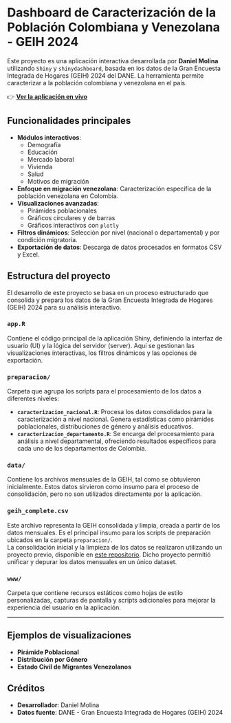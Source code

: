 # Dashboard de Caracterización de la Población Colombiana y Venezolana - GEIH 2024

Este proyecto es una aplicación interactiva desarrollada por **Daniel Molina** utilizando `Shiny` y `shinydashboard`, basada en los datos de la Gran Encuesta Integrada de Hogares (GEIH) 2024 del DANE. La herramienta permite caracterizar a la población colombiana y venezolana en el país.

👉 **[Ver la aplicación en vivo](https://jsidte-daniel-molina.shinyapps.io/shiny-app/)**

## Funcionalidades principales

- **Módulos interactivos**: 
  - Demografía
  - Educación
  - Mercado laboral
  - Vivienda
  - Salud
  - Motivos de migración
- **Enfoque en migración venezolana**: Caracterización específica de la población venezolana en Colombia.
- **Visualizaciones avanzadas**: 
  - Pirámides poblacionales
  - Gráficos circulares y de barras
  - Gráficos interactivos con `plotly`
- **Filtros dinámicos**: Selección por nivel (nacional o departamental) y por condición migratoria.
- **Exportación de datos**: Descarga de datos procesados en formatos CSV y Excel.

## Estructura del proyecto

El desarrollo de este proyecto se basa en un proceso estructurado que consolida y prepara los datos de la Gran Encuesta Integrada de Hogares (GEIH) 2024 para su análisis interactivo.

### `app.R`
Contiene el código principal de la aplicación Shiny, definiendo la interfaz de usuario (UI) y la lógica del servidor (server). Aquí se gestionan las visualizaciones interactivas, los filtros dinámicos y las opciones de exportación.

### `preparacion/`
Carpeta que agrupa los scripts para el procesamiento de los datos a diferentes niveles:
- **`caracterizacion_nacional.R`**: Procesa los datos consolidados para la caracterización a nivel nacional. Genera estadísticas como pirámides poblacionales, distribuciones de género y análisis educativos.
- **`caracterizacion_departamento.R`**: Se encarga del procesamiento para análisis a nivel departamental, ofreciendo resultados específicos para cada uno de los departamentos de Colombia.

### `data/`
Contiene los archivos mensuales de la GEIH, tal como se obtuvieron inicialmente. Estos datos sirvieron como insumo para el proceso de consolidación, pero no son utilizados directamente por la aplicación.

### `geih_complete.csv`
Este archivo representa la GEIH consolidada y limpia, creada a partir de los datos mensuales. Es el principal insumo para los scripts de preparación ubicados en la carpeta `preparacion/`.  
La consolidación inicial y la limpieza de los datos se realizaron utilizando un proyecto previo, disponible en [este repositorio](https://github.com/Alicbm/data-exploration). Dicho proyecto permitió unificar y depurar los datos mensuales en un único dataset.

### `www/`
Carpeta que contiene recursos estáticos como hojas de estilo personalizadas, capturas de pantalla y scripts adicionales para mejorar la experiencia del usuario en la aplicación.

---

## Ejemplos de visualizaciones

- **Pirámide Poblacional**
- **Distribución por Género**
- **Estado Civil de Migrantes Venezolanos**

## Créditos

- **Desarrollador**: Daniel Molina  
- **Datos fuente**: DANE - Gran Encuesta Integrada de Hogares (GEIH) 2024

